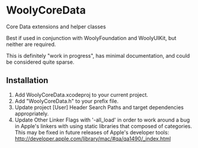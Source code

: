 WoolyCoreData
=============

Core Data extensions and helper classes

Best if used in conjunction with WoolyFoundation and WoolyUIKit, but neither are required.

This is definitely "work in progress", has minimal documentation, and could be considered
quite sparse.

Installation
------------
1. Add WoolyCoreData.xcodeproj to your current project.
2. Add "WoolyCoreData.h" to your prefix file.
3. Update project [User] Header Search Paths and target dependencies appropriately.
4. Update Other Linker Flags with '-all_load' in order to work around a bug in Apple's linkers with using static libraries that composed of categories. This may be fixed in future releases of Apple's developer tools: http://developer.apple.com/library/mac/#qa/qa1490/_index.html
